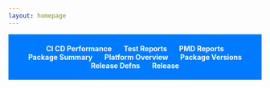 ```yaml
---
layout: homepage
---
```


<style>
ul {
    list-style-type: none;
    padding: 20px 0;
    background: #007bff;
    text-align: center;
    margin-bottom: 20px;
}
ul li {
    display: inline-block;
    margin: 0 10px;
}
ul li a {
    color: #fff;
    font-weight: bold;
    text-decoration: none;
}
ul li a.selected {
    background-color: #0056b3;
    padding: 5px 10px;
    border-radius: 5px;
}
iframe {
    width: 100%;
    height: calc(100vh - 5vh - 60px);
    border: none;
    display: none;
}
#fullscreenIcon, #rotateIcon {
    position: absolute;
    top: 10px;
    right: 10px;
    cursor: pointer;
    color: #007bff;
    font-size: 24px;
}
#rotateIcon {
    right: 50px;
}

#orgSelector, #domainSelector {
    text-align: right;
    display: none;
    color: #34bdeb;
    padding: 10px;
    border-radius: 5px;
}

#orgSelector span, #domainSelector span {
    margin-right: 10px;
    font-weight: bold;
}

#orgSelector select, #domainSelector select {
    border: none;
    background: #0056b3;
    color: #fff;
    padding: 5px;
    border-radius: 5px;
}

</style>

<ul id="navBar">
    <li><a href="#cicd">CI CD Performance</a></li>
    <li><a href="#apexTests">Test Reports</a></li>
    <li><a href="#pmdReport">PMD Reports</a></li>
    <li><a href="#packageSummary">Package Summary</a></li>
    <li><a href="#platformOverview">Platform Overview</a></li>
    <li><a href="#packageVersions">Package Versions</a></li>
    <li><a href="#releasedefns">Release Defns</a></li>
    <li><a href="#releases">Release</a></li>
</ul>

<div id="orgSelector" style="text-align: right; display: none;">
    <span>Select an Org:</span>
    <select id="orgSelect">
        {% for org in site.data.orgs %}
        <option value="{{ org }}">{{ org }}</option>
        {% endfor %}
    </select>
</div>

<div id="domainSelector" style="text-align: right; display: none;">
    <span>Select a Domain/Release config:</span>
      <select id="domainSelect">
        {% for domain in site.data.domains %}
        <option value="{{ domain }}">{{ domain }}</option>
        {% endfor %}
    </select>
</div>

<!-- Icons -->
<i id="fullscreenIcon" class="fas fa-expand-arrows-alt" onclick="toggleFullscreen()"></i>
<i id="rotateIcon" class="fas fa-sync-alt" onclick="toggleRotation()"></i>

<!-- Iframes -->
<iframe id="iframe1"></iframe>
<iframe id="iframe2"></iframe>
<iframe id="iframe3"></iframe>
<iframe id="iframe4"></iframe>
<iframe id="iframe5"></iframe>
<iframe id="iframe6"></iframe>
<iframe id="iframe7"></iframe>
<iframe id="iframe8"></iframe>

<script>
var fullscreen = false;
var rotating = false;
var rotateInterval;

{% assign dashboard = site.data.dashboard %}

var tabs = {
    'cicd': {
        iframeId: 'iframe1',
        url: '{{ dashboard.cicd_performance_dashboard_url }}'
    },
    'apexTests': {
        iframeId: 'iframe2',
        url: '/apextestResults/'
    },
    'pmdReport': {
        iframeId: 'iframe3',
        url: '/pmd/pmdReport.html'
    },
    'packageSummary': {
        iframeId: 'iframe4',
        url: '{{ dashboard.package_summary_dasbhoard_url }}'
    },
    'platformOverview': {
        iframeId: 'iframe5',
        url: '{{ dashboard.platform_overview_dashboard_url }}'
    },
    'packageVersions': {
        iframeId: 'iframe6',
        url: 'packageVersionReports/packageVersionReport.html'
    },
    'releasedefns': {
        iframeId: 'iframe7',
        url: '/changelog/changelog-' // url will be completed in showTab function
    },
    'releases': {
        iframeId: 'iframe8',
        url: '/release-pipeline-view/release-pipeline-' // url will be completed in showTab function
    }
};



function showTab(hash) {
    var tab = tabs[hash];

    if (!tab) {
        console.error('Invalid hash: ' + hash);
        return;
    }

    // Hide all iframes
    var iframes = document.getElementsByTagName('iframe');
    for (var i = 0; i < iframes.length; i++) {
        iframes[i].style.display = 'none';
        iframes[i].src = '';
    }

    // Show the selected iframe and set its src
    var iframe = document.getElementById(tab.iframeId);
    iframe.style.display = 'block';

    if(hash === 'apexTests') {
        var selectedOrg = document.getElementById('orgSelect').value;
        iframe.src = tab.url + selectedOrg + '.html';
        document.getElementById('orgSelector').style.display = 'block';
         document.getElementById('domainSelector').style.display = 'none';
    } else if(hash === 'releasedefns') {
        var selectedDomain = document.getElementById('domainSelect').value;
        iframe.src = tab.url + selectedDomain + '.html';
        document.getElementById('orgSelector').style.display = 'none';
        document.getElementById('domainSelector').style.display = 'block';
    } else if (hash === 'releases')
    {
        var selectedDomain = document.getElementById('domainSelect').value;
        iframe.src = tab.url + selectedDomain + '.html';
        document.getElementById('orgSelector').style.display = 'none';
        document.getElementById('domainSelector').style.display = 'block';
    }
    else {
        iframe.src = tab.url;
        document.getElementById('orgSelector').style.display = 'none';
        document.getElementById('domainSelector').style.display = 'none';
    }

    // Highlight the selected link
    var links = document.querySelectorAll('ul#navBar li a');
    for (var i = 0; i < links.length; i++) {
        links[i].classList.remove('selected');
    }
    var link = document.querySelector('ul#navBar li a[href="#' + hash + '"]');
    link.classList.add('selected');
}

 function initializePage() {
            var hash = window.location.hash.substring(1);
            showTab(hash || 'cicd');
}

function toggleFullscreen() {
    if (!fullscreen) {
        if (document.documentElement.requestFullscreen) {
            document.documentElement.requestFullscreen();
        } else if (document.documentElement.mozRequestFullScreen) { /* Firefox */
            document.documentElement.mozRequestFullScreen();
        } else if (document.documentElement.webkitRequestFullscreen) { /* Chrome, Safari & Opera */
            document.documentElement.webkitRequestFullscreen();
        } else if (document.documentElement.msRequestFullscreen) { /* IE/Edge */
            document.documentElement.msRequestFullscreen();
        }
    } else {
        if (document.exitFullscreen) {
            document.exitFullscreen();
        } else if (document.mozCancelFullScreen) { /* Firefox */
            document.mozCancelFullScreen();
        } else if (document.webkitExitFullscreen) { /* Chrome, Safari and Opera */
            document.webkitExitFullscreen();
        } else if (document.msExitFullscreen) { /* IE/Edge */
            document.msExitFullscreen();
        }
    }
    fullscreen = !fullscreen;
}

function toggleRotation() {
    if (rotating) {
        clearInterval(rotateInterval);
    } else {
        rotateInterval = setInterval(function() {
            var selectedLink = document.querySelector('ul#navBar li a.selected');
            var nextLink = selectedLink.parentElement.nextSibling;
            if (!nextLink) {
                nextLink = document.querySelector('ul#navBar li a:first-child');
            }
            window.location.hash = nextLink.getAttribute("href").substring(1);
        }, 2 * 60 * 1000); // every 2 minutes
    }
    rotating = !rotating;
}

window.onload = function() {
    initializePage();

     // Event listener for org selection dropdown
    document.getElementById('orgSelect').addEventListener('change', function() {
        if (window.location.hash.substring(1) === 'apexTests') {
            showTab('apexTests');
        }
    });

     document.getElementById('domainSelect').addEventListener('change', function() {
        if (window.location.hash.substring(1) === 'releasedefns') {
            showTab('releasedefns');
        }
    });


};

window.onhashchange = function() {
    var hash = window.location.hash.substring(1);
    showTab(hash);
};
window.onhashchange = function() {
            initializePage();
};
</script>

